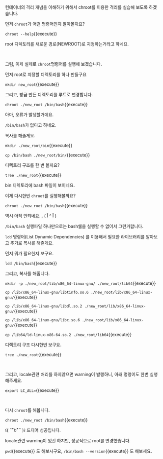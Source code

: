 

컨테이너의 격리 개념을 이해하기 위해서 chroot를 이용한 격리를 실습해 보도록 하겠습니다.

먼저 `chroot`가 어떤 명령어인지 알아볼까요?

`chroot --help`{{execute}}

root 디렉토리를 새로운 경로(NEWROOT)로 지정하는거라고 하네요.

​     

그럼, 이제 실제로 `chroot`명령어를 실행해 보겠습니다.

먼저 root로 지정할 디렉토리를 하나 만들구요

`mkdir new_root`{{execute}}

그리고, 방금 만든 디렉토리를 루트로 변경합니다.

`chroot ./new_root /bin/bash`{{execute}}

  

아마, 오류가 발생할거예요.

`/bin/bash`가 없다고 하네요.

  

복사를 해줄게요.

`mkdir ./new_root/bin`{{execute}}

`cp /bin/bash ./new_root/bin/`{{execute}}



디렉토리 구조를 한 번 볼까요?

`tree ./new_root`{{execute}}

bin 디렉토리에 bash 파일이 보이네요.

  

이제 다시한번 `chroot`를 실행해볼까요?

`chroot ./new_root /bin/bash`{{execute}}



역시 아직 안되네요... ( Ĭ ^ Ĭ )  

`/bin/bash` 실행파일 하나만으로는 bash쉘을 실행할 수 없어서 그런거랍니다.

`ldd` 명령어(List Dynamic Dependencies) 를 이용해서 필요한 라이브러리를 알아보고 추가로 복사를 해줄게요.

먼저 뭐가 필요한지 보구요.

`ldd /bin/bash`{{execute}}

그리고, 복사를 해줍니다.

`mkdir -p ./new_root/lib/x86_64-linux-gnu/ ./new_root/lib64`{{execute}}

`cp /lib/x86_64-linux-gnu/libtinfo.so.6 ./new_root/lib/x86_64-linux-gnu/`{{execute}}

`cp /lib/x86_64-linux-gnu/libdl.so.2 ./new_root/lib/x86_64-linux-gnu/`{{execute}}

`cp /lib/x86_64-linux-gnu/libc.so.6 ./new_root/lib/x86_64-linux-gnu/`{{execute}}

`cp /lib64/ld-linux-x86-64.so.2 ./new_root/lib64`{{execute}}  

  

디렉토리 구조 다시한번 보구요.

`tree ./new_root`{{execute}}

​     

그리고, locale관련 처리를 하지않으면 warning이 발행하니, 아래 명령어도 한번 실행해주세요.

`export LC_ALL=`{{execute}}

​     

다시 `chroot`를 해봅니다.

`chroot ./new_root /bin/bash`{{execute}}



꒰( ˵¯͒ꇴ¯͒˵ )꒱ 드디어 성공입니다.

locale관련 warning이 있긴 하지만, 성공적으로 root를 변경했습니다.

`pwd`{{execute}} 도 해보시구요, `/bin/bash --version`{{execute}} 도 해보세요.



